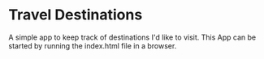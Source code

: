 # Travel Destinations

A simple app to keep track of destinations I'd like to visit.
This App can be started by running the index.html file in a browser.
